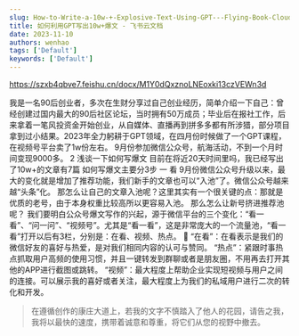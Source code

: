 ```yaml
---
slug: How-to-Write-a-10w-+-Explosive-Text-Using-GPT---Flying-Book-Cloud-Document
title: ‍‌‍​﻿⁡‌﻿​⁣‍⁡‌‬‬‍⁡‬‍​‍⁤⁢​⁤⁢﻿⁢﻿​‍‬⁡‍​⁣‍⁡⁣​⁣⁡‌​‌‬⁣‌‍如何利用GPT写出10w+爆文 - 飞书云文档
date: 2023-11-10
authors: wenhao
tags: ['Default']
keywords: ['Default']
---
```

https://szxb4qbve7.feishu.cn/docx/M1Y0dQxznoLNEoxki13czVEWn3d 

我是一名90后创业者，多次在生财分享过自己创业经历，简单介绍一下自己：曾经创建过国内最大的90后社区论坛，当时拥有50万成员；毕业后在报社工作，后来拿着一笔风投资金开始创业，从自媒体、直播再到拼多多都有所涉猎，部分项目拿到过小结果。2023年全力躬耕于GPT领域，在四月份时候做了一个GPT课程，在视频号平台卖了1w份左右。 
9月份参加微信公众号，航海活动，不到一个月时间变现9000多。 
2 浅谈一下如何写爆文 
目前在将近20天时间里吗，我已经写出了10w+的文章有7篇 
如何写爆文主要分3步 
一 看 
9月份微信公众号升级以来，最大的变化就是增加了推荐功能，我们新手的文章也可以“入池”了。微信公众号越来越“头条”化。 
那怎么让自己的文章入池呢？这里其实有一个很关键的点：那就是优质的老号，由于本身权重比较高所以更容易入池。 
那么怎么让新号挤进推荐池呢？ 
我们要明白公众号爆文写作的兴起，源于微信平台的三个变化：“看一看”、“问一问”、“视频号”。尤其是“看一看”，这是非常庞大的一个流量池，“看一看”打开以后有3栏，分别是：在看、视频、热点。 
📌 
“在看”：在看表示是我们的微信好友的喜好与热爱，是对我们相同内容的认可与赞同。 
“热点”：紧跟时事热点抓取用户高频的使用习惯，并且一键转发到群聊或者是朋友圈，不用再去打开其他的APP进行截图或跳转。 
“视频”：最大程度上帮助企业实现短视频与用户之间的连接。可以展示我的喜好或者关注，最大程度上为我们的私域用户进行二次的转化和开发。 



 > 在遵循创作的康庄大道上，若我的文字不慎踏入了他人的花园，请告之我，我将以最快的速度，携带着诚意和尊重，将它们从您的视野中撤去。
